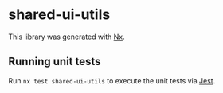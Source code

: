 # shared-ui-utils

This library was generated with [Nx](https://nx.dev).

## Running unit tests

Run `nx test shared-ui-utils` to execute the unit tests via [Jest](https://jestjs.io).
